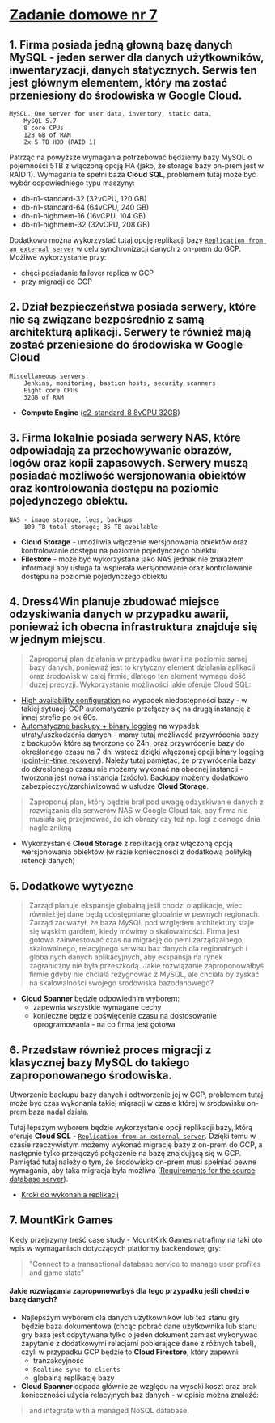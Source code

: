 # [Zadanie domowe nr 7](https://szkolachmury.pl/google-cloud-platform-droga-architekta/tydzien-7-databases-on-google-cloud/zadanie-domowe-nr-7/)

## 1. Firma posiada jedną głowną bazę danych MySQL - jeden serwer dla danych użytkowników, inwentaryzacji, danych statycznych. Serwis ten jest głównym elementem, który ma zostać przeniesiony do środowiska w Google Cloud.
> 
    MySQL. One server for user data, inventory, static data,
        MySQL 5.7
        8 core CPUs
        128 GB of RAM
        2x 5 TB HDD (RAID 1)

Patrząc na powyższe wymagania potrzebować będziemy bazy MySQL o pojemności 5TB z włączoną opcją HA (jako, że storage bazy on-prem jest w RAID 1). 
Wymagania te spełni baza **Cloud SQL**, problemem tutaj może być wybór odpowiedniego typu maszyny:
* db-n1-standard-32 (32vCPU, 120 GB)
* db-n1-standard-64 (64vCPU, 240 GB)
* db-n1-highmem-16 (16vCPU, 104 GB)
* db-n1-highmem-32 (32vCPU, 208 GB)

Dodatkowo można wykorzystać tutaj opcję replikacji bazy [`Replication from an external server`](https://cloud.google.com/sql/docs/mysql/replication/) w celu synchronizacji danych z on-prem do GCP. 
Możliwe wykorzystanie przy:
* chęci posiadanie failover replica w GCP
* przy migracji do GCP

## 2. Dział bezpieczeństwa posiada serwery, które nie są związane bezpośrednio z samą architekturą aplikacji. Serwery te również mają zostać przeniesione do środowiska w Google Cloud
> 
    Miscellaneous servers:
        Jenkins, monitoring, bastion hosts, security scanners
        Eight core CPUs
        32GB of RAM
* **Compute Engine** ([c2-standard-8 8vCPU	32GB](https://cloud.google.com/compute/docs/machine-types#c2_machine_types))

## 3. Firma lokalnie posiada serwery NAS, które odpowiadają za przechowywanie obrazów, logów oraz kopii zapasowych. Serwery muszą posiadać możliwość wersjonowania obiektów oraz kontrolowania dostępu na poziomie pojedynczego obiektu.
>
    NAS - image storage, logs, backups
        100 TB total storage; 35 TB available
* **Cloud Storage** - umożliwia włączenie wersjonowania obiektów oraz kontrolowanie dostępu na poziomie pojedynczego obiektu.
* **Filestore** - może być wykorzystana jako NAS jednak nie znalazłem informacji aby usługa ta wspierała wersjonowanie oraz kontrolowanie dostępu na poziomie pojedynczego obiektu

## 4. Dress4Win planuje zbudować miejsce odzyskiwania danych w przypadku awarii, ponieważ ich obecna infrastruktura znajduje się w jednym miejscu. 
> Zaproponuj plan działania w przypadku awarii na poziomie samej bazy danych, ponieważ jest to krytyczny element działania aplikacji oraz środowisk w całej firmie, dlatego ten element wymaga dość dużej precyzji.
Wykorzystanie możliwości jakie oferuje Cloud SQL:
* [High availability configuration](https://cloud.google.com/sql/docs/mysql/high-availability) na wypadek niedostępności bazy - w takiej sytuacji GCP automatycznie przełączy się na drugą instancję z innej strefie po ok 60s.
* [Automatyczne backupy + binary logging](https://cloud.google.com/sql/docs/mysql/backup-recovery/backups) na wypadek utraty/uszkodzenia danych - mamy tutaj możliwość przywrócenia bazy z backupów które są tworzone co 24h, oraz przywrócenie bazy do określonego czasu na 7 dni wstecz dzięki włączonej opcji binary logging ([point-in-time recovery](https://cloud.google.com/sql/docs/mysql/backup-recovery/restore)). Należy tutaj pamiętać, że przywrócenia bazy do określonego czasu nie możemy wykonać na obecnej instancji - tworzona jest nowa instancja ([źródło](https://cloud.google.com/sql/docs/mysql/backup-recovery/restore#tips-pitr)). Backupy możemy dodatkowo zabezpieczyć/zarchiwizować w usłudze **Cloud Storage**.

> Zaproponuj plan, który będzie brał pod uwagę odzyskiwanie danych z rozwiązania dla serwerów NAS w Google Cloud tak, aby firma nie musiała się przejmować, że ich obrazy czy też np. logi z danego dnia nagle znikną
* Wykorzystanie **Cloud Storage** z replikacją oraz włączoną opcją wersjonowania obiektów (w razie konieczności z dodatkową polityką retencji danych)

## 5. Dodatkowe wytyczne
> Zarząd planuje ekspansje globalną jeśli chodzi o aplikacje, wiec również jej dane będą udostępniane globalnie w pewnych regionach. Zarząd zauważył, że baza MySQL pod względem architektury staje się wąskim gardłem, kiedy mówimy o skalowalności. Firma jest gotowa zainwestować czas na migrację do pełni zarządzalnego, skalowalnego, relacyjnego serwisu baz danych dla regionalnych i globalnych danych aplikacyjnych, aby ekspansja na rynek zagraniczny nie była przeszkodą. Jakie rozwiązanie zaproponowałbyś firmie gdyby nie chciała rezygnować z MySQL, ale chciała by zyskać na skalowalności swojego środowiska bazodanowego?
* [**Cloud Spanner**](https://cloud.google.com/spanner/) będzie odpowiednim wyborem:
    * zapewnia wszystkie wymagane cechy
    * konieczne będzie poświęcenie czasu na dostosowanie oprogramowania - na co firma jest gotowa

## 6. Przedstaw również proces migracji z klasycznej bazy MySQL do takiego zaproponowanego środowiska.
Utworzenie backupu bazy danych i odtworzenie jej w GCP, problemem tutaj może być czas wykonania takiej migracji w czasie której w środowisku on-prem baza nadal działa. 

Tutaj lepszym wyborem będzie wykorzystanie opcji replikacji bazy, którą oferuje **Cloud SQL** - [`Replication from an external server`](https://cloud.google.com/sql/docs/mysql/replication/). 
Dzięki temu w czasie rzeczywistym możemy wykonać migrację bazy z on-prem do GCP, a następnie tylko przełączyć połączenie na bazę znajdującą się w GCP. 
Pamiętać tutaj należy o tym, że środowisko on-prem musi spełniać pewne wymagania, aby taka migracja była możliwa ([Requirements for the source database server](https://cloud.google.com/sql/docs/mysql/replication/replication-from-external#server-requirements)).
* [Kroki do wykonania replikacji](https://cloud.google.com/sql/docs/mysql/replication/replication-from-external#process)

## 7. MountKirk Games
Kiedy przejrzymy treść case study - MountKirk Games natrafimy na taki oto wpis w wymaganiach dotyczących platformy backendowej gry:

> "Connect to a transactional database service to manage user profiles and game state"

#### Jakie rozwiązania zaproponowałbyś dla tego przypadku jeśli chodzi o bazę danych?

* Najlepszym wyborem dla danych użytkowników lub też stanu gry będzie baza dokumentowa (chcąc pobrać dane użytkownika lub stanu gry baza jest odpytywana tylko o jeden dokument zamiast wykonywać zapytanie z dodatkowymi relacjami pobierające dane z różnych tabel), czyli w przypadku GCP będzie to **Cloud Firestore**, który zapewni:
    * tranzakcyjność
    * `Realtime sync to clients`
    * globalną replikację bazy
* **Cloud Spanner** odpada głównie ze względu na wysoki koszt oraz brak konieczności użycia relacyjnych baz danych - w opisie można znaleźć:
> and integrate with a managed NoSQL database. 